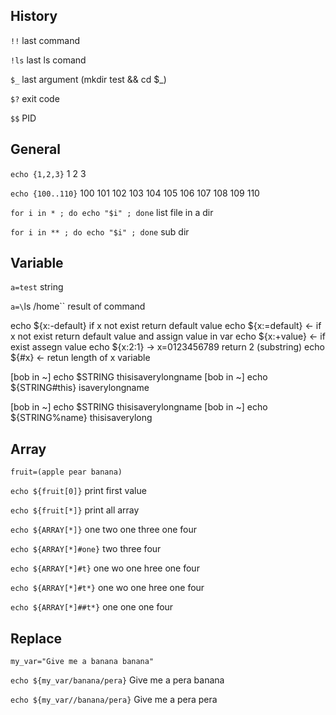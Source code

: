 ## History
`!!` last command

`!ls` last ls comand

`$_` last argument (mkdir test && cd $_)

`$?` exit code

`$$` PID

## General
`echo {1,2,3}` 1 2 3

`echo {100..110}` 100 101 102 103 104 105 106 107 108 109 110

`for i in * ; do echo "$i" ; done` list file in a dir

`for i in ** ; do echo "$i" ; done` sub dir

## Variable
`a=test` string

`a=\`ls /home\`` result of command

echo ${x:-default}  if x not exist return default value
echo ${x:=default} <- if x not exist return default value and assign value in var
echo ${x:+value} <- if exist assegn value
echo ${x:2:1} -> x=0123456789 return 2 (substring)
echo ${#x} <- retun length of x variable

[bob in ~] echo $STRING
thisisaverylongname
[bob in ~] echo ${STRING#this}
isaverylongname

[bob in ~] echo $STRING
thisisaverylongname
[bob in ~] echo ${STRING%name}
thisisaverylong

## Array
`fruit=(apple pear banana)`

`echo ${fruit[0]}` print first value

`echo ${fruit[*]}` print all array

`echo ${ARRAY[*]}` one two one three one four

`echo ${ARRAY[*]#one}` two three four

`echo ${ARRAY[*]#t}` one wo one hree one four

`echo ${ARRAY[*]#t*}` one wo one hree one four

`echo ${ARRAY[*]##t*}` one one one four

## Replace 
`my_var="Give me a banana banana"`

`echo ${my_var/banana/pera}` Give me a pera banana

`echo ${my_var//banana/pera}` Give me a pera pera

